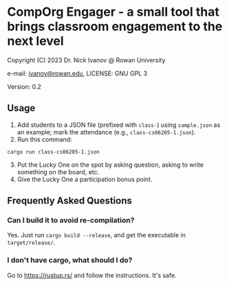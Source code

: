 # CompOrg Engager - a small tool that brings classroom engagement to the next level

Copyright (C) 2023 Dr. Nick Ivanov @ Rowan University

e-mail: ivanov@rowan.edu, LICENSE: GNU GPL 3

Version: 0.2

## Usage

1. Add students to a JSON file (prefixed with `class-`) using `sample.json` as an example; mark the attendance (e.g., `class-cs06205-1.json`).
2. Run this command:
```
cargo run class-cs06205-1.json
```
3. Put the Lucky One on the spot by asking question, asking to write something on the board, etc.
4. Give the Lucky One a participation bonus point.

## Frequently Asked Questions

### Can I build it to avoid re-compilation?
Yes. Just run `cargo build --release`, and get the executable in `target/release/`.

### I don't have cargo, what should I do?

Go to https://rustup.rs/ and follow the instructions. It's safe.